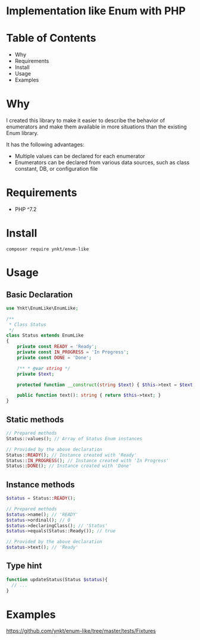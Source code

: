 # Implementation like Enum with PHP

# Table of Contents

* Why
* Requirements
* Install
* Usage
* Examples

# Why

I created this library to make it easier to describe the behavior of enumerators and make them available in more situations than the existing Enum library.

It has the following advantages:

* Multiple values can be declared for each enumerator
* Enumerators can be declared from various data sources, such as class constant, DB, or configuration file

# Requirements

* PHP ^7.2

# Install

```shell script
composer require ynkt/enum-like
```

# Usage

## Basic Declaration

```php
use Ynkt\EnumLike\EnumLike;

/**
 * Class Status
 */
class Status extends EnumLike
{
    private const READY = 'Ready';
    private const IN_PROGRESS = 'In Progress';
    private const DONE = 'Done';

    /** * @var string */
    private $text;

    protected function __construct(string $text) { $this->text = $text; }

    public function text(): string { return $this->text; }
}
```

## Static methods

```php
// Prepared methods
Status::values(); // Array of Status Enum instances

// Provided by the above declaration
Status::READY(); // Instance created with 'Ready'
Status::IN_PROGRESS(); // Instance created with 'In Progress'
Status::DONE(); // Instance created with 'Done'
```

## Instance methods

```php
$status = Status::READY();

// Prepared methods
$status->name(); // 'READY'
$status->ordinal(); // 0
$status->declaringClass(); // 'Status'
$status->equals(Status::Ready()); // true

// Provided by the above declaration
$status->text(); // 'Ready'
```

## Type hint

```php
function updateStatus(Status $status){
  // ...
}
```

# Examples

https://github.com/ynkt/enum-like/tree/master/tests/Fixtures
